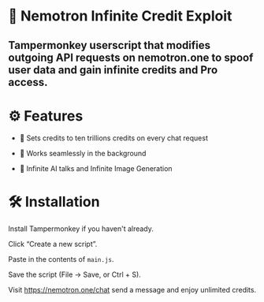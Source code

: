 # 📜 Nemotron Infinite Credit Exploit
## Tampermonkey userscript that modifies outgoing API requests on nemotron.one to spoof user data and gain infinite credits and Pro access.

# ⚙️ Features
- 🚀 Sets credits to ten trillions credits on every chat request

- 🔁 Works seamlessly in the background

- 🧠 Infinite AI talks and Infinite Image Generation

# 🛠 Installation
Install Tampermonkey if you haven't already.

Click “Create a new script”.

Paste in the contents of `main.js`.

Save the script (File → Save, or Ctrl + S).

Visit https://nemotron.one/chat send a message and enjoy unlimited credits.
